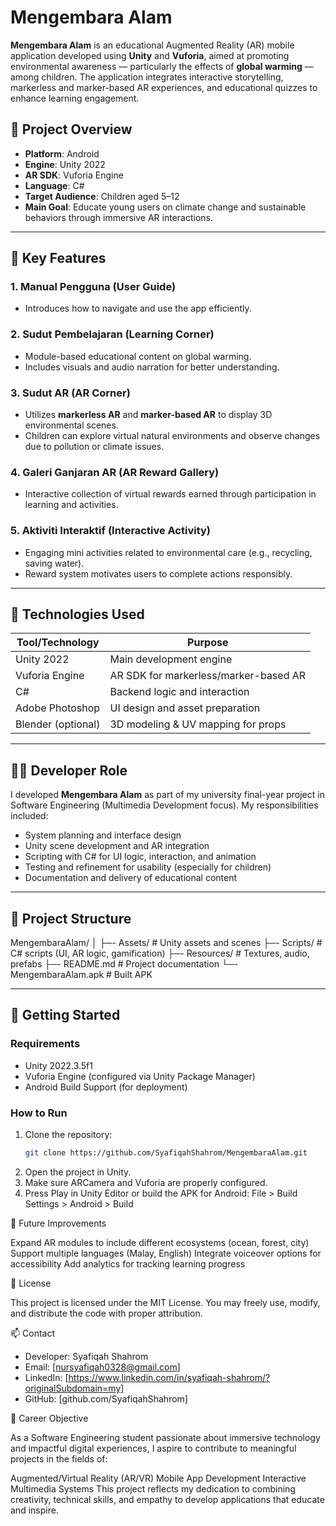# Mengembara Alam

**Mengembara Alam** is an educational Augmented Reality (AR) mobile application developed using **Unity** and **Vuforia**, aimed at promoting environmental awareness — particularly the effects of **global warming** — among children. The application integrates interactive storytelling, markerless and marker-based AR experiences, and educational quizzes to enhance learning engagement.

## 📌 Project Overview

- **Platform**: Android
- **Engine**: Unity 2022
- **AR SDK**: Vuforia Engine
- **Language**: C#
- **Target Audience**: Children aged 5–12
- **Main Goal**: Educate young users on climate change and sustainable behaviors through immersive AR interactions.

---

## 🧩 Key Features

### 1. Manual Pengguna (User Guide)
- Introduces how to navigate and use the app efficiently.

### 2. Sudut Pembelajaran (Learning Corner)
- Module-based educational content on global warming.
- Includes visuals and audio narration for better understanding.

### 3. Sudut AR (AR Corner)
- Utilizes **markerless AR** and **marker-based AR** to display 3D environmental scenes.
- Children can explore virtual natural environments and observe changes due to pollution or climate issues.

### 4. Galeri Ganjaran AR (AR Reward Gallery)
- Interactive collection of virtual rewards earned through participation in learning and activities.

### 5. Aktiviti Interaktif (Interactive Activity)
- Engaging mini activities related to environmental care (e.g., recycling, saving water).
- Reward system motivates users to complete actions responsibly.


---

## 🔧 Technologies Used

| Tool/Technology | Purpose |
|------------------|---------|
| Unity 2022       | Main development engine |
| Vuforia Engine   | AR SDK for markerless/marker-based AR |
| C#               | Backend logic and interaction |
| Adobe Photoshop  | UI design and asset preparation |
| Blender (optional) | 3D modeling & UV mapping for props |

---

## 👩‍💻 Developer Role

I developed **Mengembara Alam** as part of my university final-year project in Software Engineering (Multimedia Development focus). My responsibilities included:

- System planning and interface design
- Unity scene development and AR integration
- Scripting with C# for UI logic, interaction, and animation
- Testing and refinement for usability (especially for children)
- Documentation and delivery of educational content

---

## 📂 Project Structure

MengembaraAlam/
│
├─- Assets/ # Unity assets and scenes
├─- Scripts/ # C# scripts (UI, AR logic, gamification)
├─- Resources/ # Textures, audio, prefabs
├─- README.md # Project documentation
└─- MengembaraAlam.apk # Built APK

---

## 🚀 Getting Started

### Requirements

- Unity 2022.3.5f1
- Vuforia Engine (configured via Unity Package Manager)
- Android Build Support (for deployment)

### How to Run

1. Clone the repository:
   ```bash
   git clone https://github.com/SyafiqahShahrom/MengembaraAlam.git
2. Open the project in Unity.
3. Make sure ARCamera and Vuforia are properly configured.
4. Press Play in Unity Editor or build the APK for Android:
   File > Build Settings > Android > Build

📖 Future Improvements

Expand AR modules to include different ecosystems (ocean, forest, city)
Support multiple languages (Malay, English)
Integrate voiceover options for accessibility
Add analytics for tracking learning progress

📜 License

This project is licensed under the MIT License. You may freely use, modify, and distribute the code with proper attribution.

📫 Contact

- Developer: Syafiqah Shahrom
- Email: [nursyafiqah0328@gmail.com]
- LinkedIn: [https://www.linkedin.com/in/syafiqah-shahrom/?originalSubdomain=my]
- GitHub: [github.com/SyafiqahShahrom]

🎯 Career Objective

As a Software Engineering student passionate about immersive technology and impactful digital experiences, I aspire to contribute to meaningful projects in the fields of:

Augmented/Virtual Reality (AR/VR)
Mobile App Development
Interactive Multimedia Systems
This project reflects my dedication to combining creativity, technical skills, and empathy to develop applications that educate and inspire.

